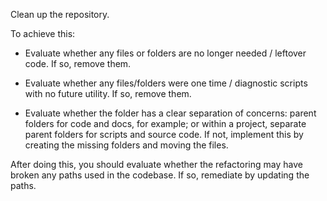 Clean up the repository.

To achieve this:

- Evaluate whether any files or folders are no longer needed / leftover code. If so, remove them.

- Evaluate whether any files/folders were one time / diagnostic scripts with no future utility. If so, remove them. 

- Evaluate whether the folder has a clear separation of concerns: parent folders for code and docs, for example; or within a project, separate parent folders for scripts and source code. If not, implement this by creating the missing folders and moving the files.

After doing this, you should evaluate whether the refactoring may have broken any paths used in the codebase. If so, remediate by updating the paths.

